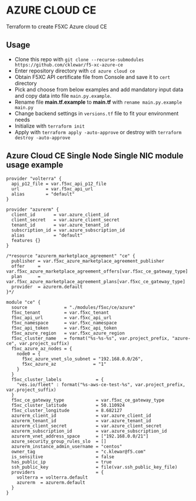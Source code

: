 # AZURE CLOUD CE

Terraform to create F5XC Azure cloud CE

## Usage

- Clone this repo with `git clone --recurse-submodules https://github.com/cklewar/f5-xc-azure-ce`
- Enter repository directory with `cd azure cloud ce`
- Obtain F5XC API certificate file from Console and save it to `cert` directory
- Pick and choose from below examples and add mandatory input data and copy data into file `main.py.example`.
- Rename file __main.tf.example__ to __main.tf__ with `rename main.py.example main.py`
- Change backend settings in `versions.tf` file to fit your environment needs
- Initialize with `terraform init`
- Apply with `terraform apply -auto-approve` or destroy with `terraform destroy -auto-approve`

## Azure Cloud CE Single Node Single NIC module usage example

````hcl
provider "volterra" {
  api_p12_file = var.f5xc_api_p12_file
  url          = var.f5xc_api_url
  alias        = "default"
}

provider "azurerm" {
  client_id       = var.azure_client_id
  client_secret   = var.azure_client_secret
  tenant_id       = var.azure_tenant_id
  subscription_id = var.azure_subscription_id
  alias           = "default"
  features {}
}

/*resource "azurerm_marketplace_agreement" "ce" {
  publisher = var.f5xc_azure_marketplace_agreement_publisher
  offer     = var.f5xc_azure_marketplace_agreement_offers[var.f5xc_ce_gateway_type]
  plan      = var.f5xc_azure_marketplace_agreement_plans[var.f5xc_ce_gateway_type]
  provider  = azurerm.default
}*/

module "ce" {
  source              = "./modules/f5xc/ce/azure"
  f5xc_tenant         = var.f5xc_tenant
  f5xc_api_url        = var.f5xc_api_url
  f5xc_namespace      = var.f5xc_namespace
  f5xc_api_token      = var.f5xc_api_token
  f5xc_azure_region   = var.f5xc_azure_region
  f5xc_cluster_name   = format("%s-%s-%s", var.project_prefix, "azure-ce", var.project_suffix)
  f5xc_azure_az_nodes = {
    node0 = {
      f5xc_azure_vnet_slo_subnet = "192.168.0.0/26",
      f5xc_azure_az              = "1"
    }
  }
  f5xc_cluster_labels             = {
    "ves.io/fleet" : format("%s-aws-ce-test-%s", var.project_prefix, var.project_suffix)
  }
  f5xc_ce_gateway_type            = var.f5xc_ce_gateway_type
  f5xc_cluster_latitude           = 50.110924
  f5xc_cluster_longitude          = 8.682127
  azurerm_client_id               = var.azure_client_id
  azurerm_tenant_id               = var.azure_tenant_id
  azurerm_client_secret           = var.azure_client_secret
  azurerm_subscription_id         = var.azure_subscription_id
  azurerm_vnet_address_space      = ["192.168.0.0/21"]
  azure_security_group_rules_slo  = []
  azurerm_instance_admin_username = "centos"
  owner_tag                       = "c.klewar@f5.com"
  is_sensitive                    = false
  has_public_ip                   = true
  ssh_public_key                  = file(var.ssh_public_key_file)
  providers                       = {
    volterra = volterra.default
    azurerm  = azurerm.default
  }
}
````